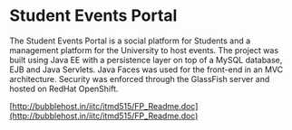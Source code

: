# Student Events Portal

The Student Events Portal is a social platform for Students and a management platform for the University to host events. The project was built using Java EE with a persistence layer on top of a MySQL database, EJB and Java Servlets. Java Faces was used for the front-end in an MVC architecture. Security was enforced through the GlassFish server and hosted on RedHat OpenShift.

[http://bubblehost.in/iitc/itmd515/FP_Readme.doc](http://bubblehost.in/iitc/itmd515/FP_Readme.doc)
